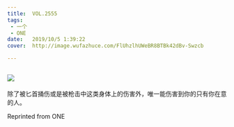 ```yaml
---
title:	VOL.2555
tags:
 - 一个
 - ONE
date:	2019/10/5 1:39:22
cover:	http://image.wufazhuce.com/FlUhzlhUWeBR8BTBk42dBv-Swzcb

---
```

![](http://image.wufazhuce.com/FlUhzlhUWeBR8BTBk42dBv-Swzcb)
---

除了被匕首捅伤或是被枪击中这类身体上的伤害外，唯一能伤害到你的只有你在意的人。
 
Reprinted from ONE
